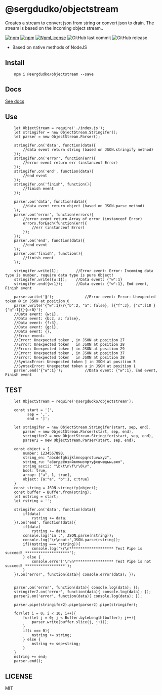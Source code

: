 ﻿
# @sergdudko/objectstream
Creates a stream to convert json from string or convert json to drain. The stream is based on the incoming object stream.. 

[![npm](https://img.shields.io/npm/v/@sergdudko/objectstream.svg)](https://www.npmjs.com/package/@sergdudko/objectstream)
[![npm](https://img.shields.io/npm/dy/@sergdudko/objectstream.svg)](https://www.npmjs.com/package/@sergdudko/objectstream)
[![NpmLicense](https://img.shields.io/npm/l/@sergdudko/objectstream.svg)](https://www.npmjs.com/package/@sergdudko/objectstream)
![GitHub last commit](https://img.shields.io/github/last-commit/siarheidudko/objectstream.svg)
![GitHub release](https://img.shields.io/github/release/siarheidudko/objectstream.svg)
  
- Based on native methods of NodeJS
  

## Install  
  
```
	npm i @sergdudko/objectstream --save
```

## Docs

[See docs](https://github.com/siarheidudko/out/module-sergdudko_objectstream.html)

## Use
    
```
	let ObjectStream = require('./index.js');
	let stringifer = new ObjectStream.Stringifer();
	let parser = new ObjectStream.Parser();
	
	stringifer.on('data', function(data){
		//data event return string (based on JSON.stringify method)
	});
	stringifer.on('error', function(err){
		//error event return err (instanceof Error)
	});
	stringifer.on('end', function(data){
		//end event
	});
	stringifer.on('finish', function(){
		//finish event
	});
	
	parser.on('data', function(data){
		//data event return object (based on JSON.parse method)
	});
	parser.on('error', function(errors){
		//error event return Array of error (instanceof Error)
		errors.forEach(function(err){
			//err (instanceof Error)
		});
	});
	parser.on('end', function(data){
		//end event
	});
	parser.on('finish', function(){
		//finish event
	});
	
	stringifer.write(1);		//Error event: Error: Incoming data type is number, require data type is pure Object!
	stringifer.write({w:1});	//Data event: {"w":1}
	stringifer.end({w:1});		//Data event: {"w":1}, End event, Finish event

	parser.write('@');				//Error event: Error: Unexpected token @ in JSON at position 0
	parser.write('{"w":1}\r{"b":2, "a": false}, [{"f":3}, {"c":]10 }{"g":1}{}{u:0}');		
	//Data event: {w:1}, 
	//Data event: {b:2, a: false}, 
	//Data event: {f:3}, 
	//Data event: {g:1}, 
	//Data event: {}, 
	//Error event: 
	//Error: Unexpected token , in JSON at position 27
	//Error: Unexpected token   in JSON at position 28
	//Error: Unexpected token [ in JSON at position 29
	//Error: Unexpected token , in JSON at position 37
	//Error: Unexpected token   in JSON at position 38
	//SyntaxError: Unexpected token ] in JSON at position 5
	//SyntaxError: Unexpected token u in JSON at position 1
	parser.end('{"w":1}');			//Data event: {"w":1}, End event, Finish event
```

## TEST  
```
	let ObjectStream = require('@sergdudko/objectstream');

    const start = '[',
          sep = ',',
          end = ']';
          
    let stringifer = new ObjectStream.Stringifer(start, sep, end),
        parser = new ObjectStream.Parser(start, sep, end),
        stringifer2 = new ObjectStream.Stringifer(start, sep, end),
        parser2 = new ObjectStream.Parser(start, sep, end);

    const object = {
        number: 1234567890,
        string_en: "abcdefghijklmnopqrstuvwxyz",
        string_ru: "абвгдеёжзийклмнопртуфхцчшщъыьэюя",
        string_ascii: "\b\t\n\f\r\0\v",
        bool: true,
        array: ["a", 1, true],
        object: {a:"a", "b":1, c:true}
    }
    const string = JSON.stringify(object);
    const buffer = Buffer.from(string);
    let nstring = start;
    let rstring = '';

    stringifer.on('data', function(data){
        if(data)
            rstring += data;
    }).on('end', function(data){
        if(data)
            rstring += data;
        console.log('in :', JSON.parse(nstring));
        console.log('\r\nout:',JSON.parse(rstring));
        if((nstring === rstring)){
            console.log('\r\n******************** Test Pipe is succeed! ********************');
        } else {
            console.error('\r\n****************** Test Pipe is not succeed! ******************');
        }
    }).on('error', function(data){ console.error(data); });


    parser.on('error', function(data){ console.log(data); });
    stringifer2.on('error', function(data){ console.log(data); });
    parser2.on('error', function(data){ console.log(data); });

    parser.pipe(stringifer2).pipe(parser2).pipe(stringifer);

    for(let i = 0; i < 10; i++){
        for(let j = 0; j < Buffer.byteLength(buffer); j++){
            parser.write(buffer.slice(j, j+1));
        }
        if(i === 0){
            nstring += string;
        } else {
            nstring += sep+string;
        }
    }
    nstring += end;
    parser.end();
```
  
## LICENSE  
  
MIT  
